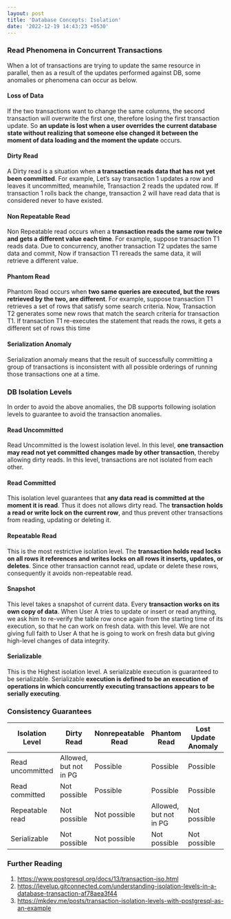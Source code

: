 ```yaml
---
layout: post
title: 'Database Concepts: Isolation'
date: '2022-12-19 14:43:23 +0530'
---
```

### Read Phenomena in Concurrent Transactions

When a lot of transactions are trying to update the same resource in parallel, then as a result of the updates performed against DB, some anomalies or phenomena can occur as below.

#### Loss of Data

If the two transactions want to change the same columns, the second transaction will overwrite the first one, therefore losing the first transaction update. So **an update is lost when a user overrides the current database state without realizing that someone else changed it between the moment of data loading and the moment the update** occurs.

#### Dirty Read

A Dirty read is a situation when **a transaction reads data that has not yet been committed**. For example, Let’s say transaction 1 updates a row and leaves it uncommitted, meanwhile, Transaction 2 reads the updated row. If transaction 1 rolls back the change, transaction 2 will have read data that is considered never to have existed. 

#### Non Repeatable Read

Non Repeatable read occurs when a **transaction reads the same row twice and gets a different value each time**. For example, suppose transaction T1 reads data. Due to concurrency, another transaction T2 updates the same data and commit, Now if transaction T1 rereads the same data, it will retrieve a different value. 

#### Phantom Read

Phantom Read occurs when **two same queries are executed, but the rows retrieved by the two, are different**. For example, suppose transaction T1 retrieves a set of rows that satisfy some search criteria. Now, Transaction T2 generates some new rows that match the search criteria for transaction T1. If transaction T1 re-executes the statement that reads the rows, it gets a different set of rows this time 

#### Serialization Anomaly

Serialization anomaly means that the result of successfully committing a group of transactions is inconsistent with all possible orderings of running those transactions one at a time.

### DB Isolation Levels

In order to avoid the above anomalies, the DB supports following isolation levels to guarantee to avoid the transaction anomalies.

#### Read Uncommitted

Read Uncommitted is the lowest isolation level. In this level, **one transaction may read not yet committed changes made by other transaction**, thereby allowing dirty reads. In this level, transactions are not isolated from each other. 

#### Read Committed

This isolation level guarantees that **any data read is committed at the moment it is read**. Thus it does not allows dirty read. The **transaction holds a read or write lock on the current row**, and thus prevent other transactions from reading, updating or deleting it. 

#### Repeatable Read

This is the most restrictive isolation level. The **transaction holds read locks on all rows it references and writes locks on all rows it inserts, updates, or deletes**. Since other transaction cannot read, update or delete these rows, consequently it avoids non-repeatable read. 

#### Snapshot

This level takes a snapshot of current data. Every **transaction works on its own copy of data**. When User A tries to update or insert or read anything, we ask him to re-verify the table row once again from the starting time of its execution, so that he can work on fresh data. with this level. We are not giving full faith to User A that he is going to work on fresh data but giving high-level changes of data integrity. 

#### Serializable

This is the Highest isolation level. A serializable execution is guaranteed to be serializable. Serializable **execution is defined to be an execution of operations in which concurrently executing transactions appears to be serially executing**.

### Consistency Guarantees 

| Isolation Level  | Dirty Read             | Nonrepeatable Read | Phantom Read           | Lost Update Anomaly | Serialization Anomaly |
| ---------------- | ---------------------- | ------------------ | ---------------------- | ------------------- | --------------------- |
| Read uncommitted | Allowed, but not in PG | Possible           | Possible               | Possible            | Possible              |
| Read committed   | Not possible           | Possible           | Possible               | Possible            | Possible              |
| Repeatable read  | Not possible           | Not possible       | Allowed, but not in PG | Not possible        | Possible              |
| Serializable     | Not possible           | Not possible       | Not possible           | Not possible        | Not possible          |

### Further Reading

1. https://www.postgresql.org/docs/13/transaction-iso.html
2. https://levelup.gitconnected.com/understanding-isolation-levels-in-a-database-transaction-af78aea3f44
3. https://mkdev.me/posts/transaction-isolation-levels-with-postgresql-as-an-example